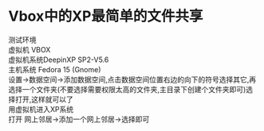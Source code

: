 # Vbox中的XP最简单的文件共享  

测试环境
<br>
虚拟机 VBOX
<br>
虚拟机系统DeepinXP SP2-V5.6
<br>
主机系统 Fedora 15 (Gnome)
<br>
设置->数据空间->添加数据空间,点击数据空间位置右边的向下的符号选择其它,再选择一个文件夹(不要选择需要权限太高的文件夹,主目录下创建个文件夹即可)选择打开,这样就可以了
<br>
用虚拟机进入XP系统
<br>
打开 网上邻居->添加一个网上邻居->选择即可
<br>


